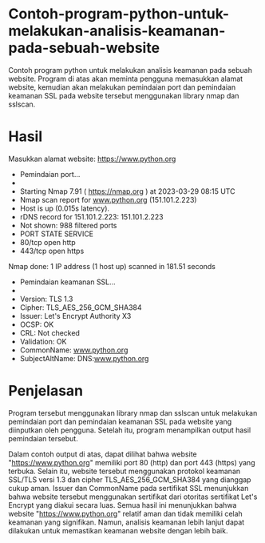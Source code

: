 # Contoh-program-python-untuk-melakukan-analisis-keamanan-pada-sebuah-website
Contoh program python untuk melakukan analisis keamanan pada sebuah website. Program di atas akan meminta pengguna memasukkan alamat website, kemudian akan melakukan pemindaian port dan pemindaian keamanan SSL pada website tersebut menggunakan library nmap dan sslscan.

# Hasil
Masukkan alamat website: https://www.python.org
- Pemindaian port...
- 
- Starting Nmap 7.91 ( https://nmap.org ) at 2023-03-29 08:15 UTC
- Nmap scan report for www.python.org (151.101.2.223)
- Host is up (0.015s latency).
- rDNS record for 151.101.2.223: 151.101.2.223
- Not shown: 988 filtered ports
- PORT    STATE SERVICE
- 80/tcp  open  http
- 443/tcp open  https

Nmap done: 1 IP address (1 host up) scanned in 181.51 seconds


- Pemindaian keamanan SSL...
- 
- Version: TLS 1.3
- Cipher: TLS_AES_256_GCM_SHA384
- Issuer: Let's Encrypt Authority X3
- OCSP: OK
- CRL: Not checked
- Validation: OK
- CommonName: www.python.org
- SubjectAltName: DNS:www.python.org

# Penjelasan
Program tersebut menggunakan library nmap dan sslscan untuk melakukan pemindaian port dan pemindaian keamanan SSL pada website yang diinputkan oleh pengguna. Setelah itu, program menampilkan output hasil pemindaian tersebut.

Dalam contoh output di atas, dapat dilihat bahwa website "https://www.python.org" memiliki port 80 (http) dan port 443 (https) yang terbuka. Selain itu, website tersebut menggunakan protokol keamanan SSL/TLS versi 1.3 dan cipher TLS_AES_256_GCM_SHA384 yang dianggap cukup aman. Issuer dan CommonName pada sertifikat SSL menunjukkan bahwa website tersebut menggunakan sertifikat dari otoritas sertifikat Let's Encrypt yang diakui secara luas. Semua hasil ini menunjukkan bahwa website "https://www.python.org" relatif aman dan tidak memiliki celah keamanan yang signifikan. Namun, analisis keamanan lebih lanjut dapat dilakukan untuk memastikan keamanan website dengan lebih baik.
